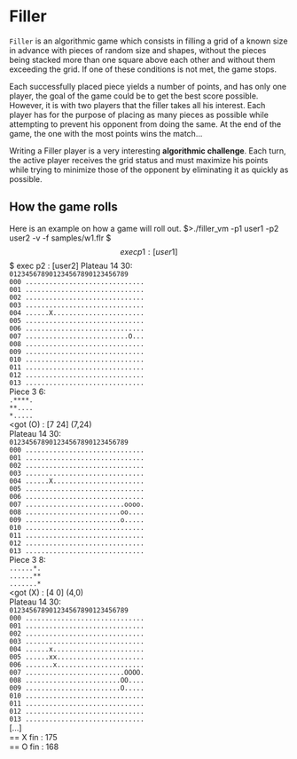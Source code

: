 # Filler

`Filler` is an algorithmic game which consists in filling a grid of a known size in advance
with pieces of random size and shapes, without the pieces being stacked more than one
square above each other and without them exceeding the grid. If one of these conditions
is not met, the game stops.

Each successfully placed piece yields a number of points, and has only one player, the
goal of the game could be to get the best score possible. However, it is with two players
that the filler takes all his interest. Each player has for the purpose of placing as many
pieces as possible while attempting to prevent his opponent from doing the same. At the
end of the game, the one with the most points wins the match...

Writing a Filler player is a very interesting **algorithmic challenge**. Each turn, the active
player receives the grid status and must maximize his points while trying to minimize
those of the opponent by eliminating it as quickly as possible.

## How the game rolls
Here is an example on how a game will roll out.
$>./filler_vm -p1 user1 -p2 user2 -v -f samples/w1.flr
$$$ exec p1 : [user1]
$$$ exec p2 : [user2]
Plateau 14 30: <br />
`012345678901234567890123456789` <br />
`000 ..............................` <br />
`001 ..............................` <br />
`002 ..............................` <br />
`003 ..............................` <br />
`004 ......X.......................` <br />
`005 ..............................` <br />
`006 ..............................` <br />
`007 ..........................O...` <br />
`008 ..............................` <br />
`009 ..............................` <br />
`010 ..............................` <br />
`011 ..............................` <br />
`012 ..............................` <br />
`013 ..............................` <br />
Piece 3 6: <br />
`.****.` <br />
`**....` <br />
`*.....` <br />
<got (O) : [7 24] (7,24) <br />
Plateau 14 30: <br />
`012345678901234567890123456789` <br />
`000 ..............................` <br />
`001 ..............................` <br />
`002 ..............................` <br />
`003 ..............................` <br />
`004 ......X.......................` <br />
`005 ..............................` <br />
`006 ..............................` <br />
`007 .........................oooo.` <br />
`008 ........................oo....` <br />
`009 ........................o.....` <br />
`010 ..............................` <br />
`011 ..............................` <br />
`012 ..............................` <br />
`013 ..............................` <br />
Piece 3 8: <br />
`......*.` <br />
`......**` <br />
`.......*` <br />
<got (X) : [4 0] (4,0) <br />
Plateau 14 30: <br />
`012345678901234567890123456789` <br />
`000 ..............................` <br />
`001 ..............................` <br />
`002 ..............................` <br />
`003 ..............................` <br />
`004 ......x.......................` <br />
`005 ......xx......................` <br />
`006 .......x......................` <br />
`007 .........................OOOO.` <br />
`008 ........................OO....` <br />
`009 ........................O.....` <br />
`010 ..............................` <br />
`011 ..............................` <br />
`012 ..............................` <br />
`013 ..............................` <br />
[...] <br />
== X fin : 175 <br />
== O fin : 168 <br />
